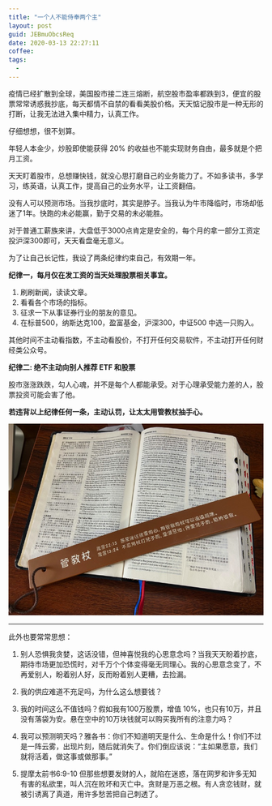 ```yaml
---
title: "一个人不能侍奉两个主"
layout: post
guid: JEBmuObcsReq
date: 2020-03-13 22:27:11
coffee:
tags:
  -
---
```


疫情已经扩散到全球，美国股市接二连三熔断，航空股市盈率都跌到3，便宜的股票常常诱惑我抄底，每天都情不自禁的看看美股价格。天天惦记股市是一种无形的打断，让我无法进入集中精力，认真工作。

仔细想想，很不划算。

年轻人本金少，炒股即使能获得 20% 的收益也不能实现财务自由，最多就是个把月工资。

天天盯着股市，总想赚快钱，就没心思打磨自己的业务能力了。不如多读书，多学习，练英语，认真工作，提高自己的业务水平，让工资翻倍。

没有人可以预测市场。当我抄底时，其实是脖子。当我认为牛市降临时，市场却低迷了1年。快跑的未必能赢，勤于交易的未必能胜。

对于普通工薪族来讲，大盘低于3000点肯定是安全的，每个月的拿一部分工资定投沪深300即可，天天看盘毫无意义。

为了让自己长记性，我设了两条纪律约束自己，有效期一年。

**纪律一，每月仅在发工资的当天处理股票相关事宜。**

1. 刷刷新闻，读读文章。
2. 看看各个市场的指标。
3. 征求一下从事证券行业的朋友的意见。
4. 在标普500，纳斯达克100，盈富基金，沪深300，中证500 中选一只购入。

其他时间不主动看指数，不主动看股价，不打开任何交易软件，不主动打开任何财经类公众号。

**纪律二: 绝不主动向别人推荐 ETF 和股票**

股市涨涨跌跌，勾人心魂，并不是每个人都能承受。对于心理承受能力差的人，股票投资可能会害了他。

**若违背以上纪律任何一条，主动认罚，让太太用管教杖抽手心。**

![](/media/files/2020/2020-03-28-proverbs.jpg)

---

此外也要常常思想：

1. 别人恐惧我贪婪，这话没错，但神喜悦我的心思意念吗？当我天天盼着抄底，期待市场更加恐慌时，对千万个个体变得毫无同理心。我的心思意念变了，不再爱别人，盼着别人好，反而盼着别人更糟，去捡漏。

2. 我的供应难道不充足吗，为什么这么想要钱？

3. 我的时间这么不值钱吗？假如我有100万股票，增值 10%，也只有10万，并且没有落袋为安。悬在空中的10万块钱就可以购买我所有的注意力吗？

4. 我可以预测明天吗？雅各书：你们不知道明天是什么、生命是什么！你们不过是一阵云雾，出现片刻，随后就消失了。你们倒应该说：“主如果愿意，我们就将活着，做这事或做那事。”

5. 提摩太前书6:9-10 但那些想要发财的人，就陷在迷惑，落在网罗和许多无知有害的私欲里，叫人沉在败坏和灭亡中。贪财是万恶之根。有人贪恋钱财，就被引诱离了真道，用许多愁苦把自己刺透了。